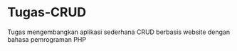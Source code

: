 # Tugas-CRUD
Tugas mengembangkan aplikasi sederhana CRUD berbasis website dengan bahasa pemrograman PHP
